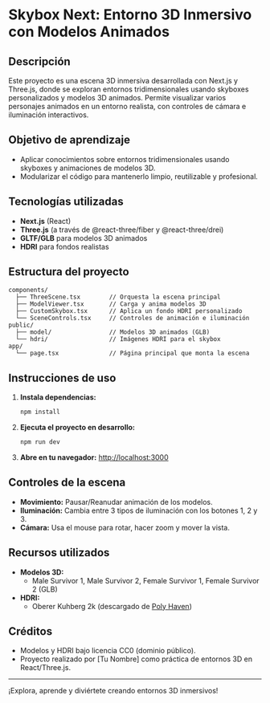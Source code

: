 # Skybox Next: Entorno 3D Inmersivo con Modelos Animados

## Descripción
Este proyecto es una escena 3D inmersiva desarrollada con Next.js y Three.js, donde se exploran entornos tridimensionales usando skyboxes personalizados y modelos 3D animados. Permite visualizar varios personajes animados en un entorno realista, con controles de cámara e iluminación interactivos.

## Objetivo de aprendizaje
- Aplicar conocimientos sobre entornos tridimensionales usando skyboxes y animaciones de modelos 3D.
- Modularizar el código para mantenerlo limpio, reutilizable y profesional.

## Tecnologías utilizadas
- **Next.js** (React)
- **Three.js** (a través de @react-three/fiber y @react-three/drei)
- **GLTF/GLB** para modelos 3D animados
- **HDRI** para fondos realistas

## Estructura del proyecto
```
components/
  ├── ThreeScene.tsx        // Orquesta la escena principal
  ├── ModelViewer.tsx       // Carga y anima modelos 3D
  ├── CustomSkybox.tsx      // Aplica un fondo HDRI personalizado
  └── SceneControls.tsx     // Controles de animación e iluminación
public/
  ├── model/                // Modelos 3D animados (GLB)
  └── hdri/                 // Imágenes HDRI para el skybox
app/
  └── page.tsx              // Página principal que monta la escena
```

## Instrucciones de uso
1. **Instala dependencias:**
   ```bash
   npm install
   ```
2. **Ejecuta el proyecto en desarrollo:**
   ```bash
   npm run dev
   ```
3. **Abre en tu navegador:**
   [http://localhost:3000](http://localhost:3000)

## Controles de la escena
- **Movimiento:** Pausar/Reanudar animación de los modelos.
- **Iluminación:** Cambia entre 3 tipos de iluminación con los botones 1, 2 y 3.
- **Cámara:** Usa el mouse para rotar, hacer zoom y mover la vista.

## Recursos utilizados
- **Modelos 3D:**
  - Male Survivor 1, Male Survivor 2, Female Survivor 1, Female Survivor 2 (GLB)
- **HDRI:**
  - Oberer Kuhberg 2k (descargado de [Poly Haven](https://polyhaven.com/a/oberer_kuhberg))

## Créditos
- Modelos y HDRI bajo licencia CC0 (dominio público).
- Proyecto realizado por [Tu Nombre] como práctica de entornos 3D en React/Three.js.

---
¡Explora, aprende y diviértete creando entornos 3D inmersivos!
